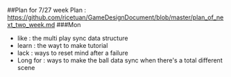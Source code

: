 ##Plan for 7/27 week
Plan : https://github.com/ricetuan/GameDesignDocument/blob/master/plan_of_next_two_week.md
###Mon
- like : the multi play sync data structure
- learn : the wayt to make tutorial
- lack : ways to reset mind after a failure
- Long for : ways to make the ball data sync when there's a total different scene
